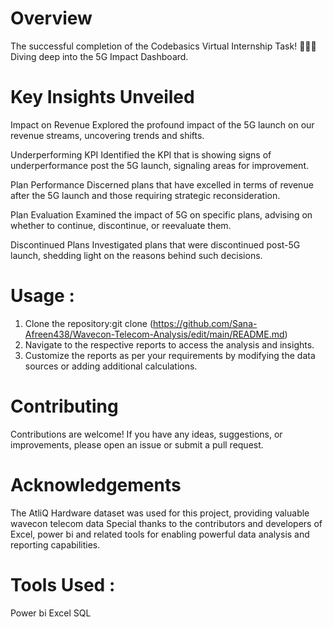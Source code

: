 # Overview
The successful completion of the Codebasics Virtual Internship Task! 🎉👨‍💻 Diving deep into the 5G Impact Dashboard.

# Key Insights Unveiled
Impact on Revenue
Explored the profound impact of the 5G launch on our revenue streams, uncovering trends and shifts.

Underperforming KPI
Identified the KPI that is showing signs of underperformance post the 5G launch, signaling areas for improvement.

Plan Performance
Discerned plans that have excelled in terms of revenue after the 5G launch and those requiring strategic reconsideration.

Plan Evaluation
Examined the impact of 5G on specific plans, advising on whether to continue, discontinue, or reevaluate them.

Discontinued Plans
Investigated plans that were discontinued post-5G launch, shedding light on the reasons behind such decisions.

# Usage :
1. Clone the repository:git clone (https://github.com/Sana-Afreen438/Wavecon-Telecom-Analysis/edit/main/README.md)
2. Navigate to the respective reports to access the analysis and insights.
3. Customize the reports as per your requirements by modifying the data sources or adding additional calculations.

# Contributing
Contributions are welcome! If you have any ideas, suggestions, or improvements, please open an issue or submit a pull request.

# Acknowledgements
The AtliQ Hardware dataset was used for this project, providing valuable wavecon telecom data Special thanks to the contributors and developers of Excel, power bi and related tools for enabling powerful data analysis and reporting capabilities.

# Tools Used :
Power bi
Excel
SQL
